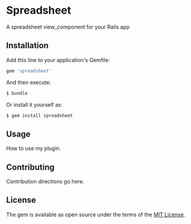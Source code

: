 # Spreadsheet
A spreadsheet view_component for your Rails app

## Installation
Add this line to your application's Gemfile:

```ruby
gem 'spreadsheet'
```

And then execute:
```bash
$ bundle
```

Or install it yourself as:
```bash
$ gem install spreadsheet
```

## Usage
How to use my plugin.

## Contributing
Contribution directions go here.

## License
The gem is available as open source under the terms of the [MIT License](https://opensource.org/licenses/MIT).
